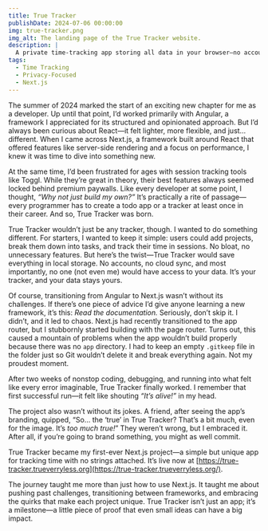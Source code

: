 ```yaml
---
title: True Tracker
publishDate: 2024-07-06 00:00:00
img: true-tracker.png
img_alt: The landing page of the True Tracker website.
description: |
  A private time-tracking app storing all data in your browser—no accounts, no servers, just simple tracking.
tags:
  - Time Tracking
  - Privacy-Focused
  - Next.js
---
```


The summer of 2024 marked the start of an exciting new chapter for me as a developer. Up until that point, I’d worked primarily with Angular, a framework I appreciated for its structured and opinionated approach. But I’d always been curious about React—it felt lighter, more flexible, and just… different. When I came across Next.js, a framework built around React that offered features like server-side rendering and a focus on performance, I knew it was time to dive into something new.

At the same time, I’d been frustrated for ages with session tracking tools like Toggl. While they’re great in theory, their best features always seemed locked behind premium paywalls. Like every developer at some point, I thought, *“Why not just build my own?”* It’s practically a rite of passage—every programmer has to create a todo app or a tracker at least once in their career. And so, True Tracker was born.

True Tracker wouldn’t just be any tracker, though. I wanted to do something different. For starters, I wanted to keep it simple: users could add projects, break them down into tasks, and track their time in sessions. No bloat, no unnecessary features. But here’s the twist—True Tracker would save everything in local storage. No accounts, no cloud sync, and most importantly, no one (not even me) would have access to your data. It’s your tracker, and your data stays yours.

Of course, transitioning from Angular to Next.js wasn’t without its challenges. If there’s one piece of advice I’d give anyone learning a new framework, it’s this: *Read the documentation.* Seriously, don’t skip it. I didn’t, and it led to chaos. Next.js had recently transitioned to the app router, but I stubbornly started building with the page router. Turns out, this caused a mountain of problems when the app wouldn’t build properly because there was no `app` directory. I had to keep an empty `.gitkeep` file in the folder just so Git wouldn’t delete it and break everything again. Not my proudest moment.

After two weeks of nonstop coding, debugging, and running into what felt like every error imaginable, True Tracker finally worked. I remember that first successful run—it felt like shouting *“It’s alive!”* in my head.

The project also wasn’t without its jokes. A friend, after seeing the app’s branding, quipped, “So… the ‘true’ in True Tracker? That’s a bit much, even for the image. It’s *too much true!*” They weren’t wrong, but I embraced it. After all, if you’re going to brand something, you might as well commit.

True Tracker became my first-ever Next.js project—a simple but unique app for tracking time with no strings attached. It’s live now at [https://true-tracker.trueverryless.org](https://true-tracker.trueverryless.org/).

The journey taught me more than just how to use Next.js. It taught me about pushing past challenges, transitioning between frameworks, and embracing the quirks that make each project unique. True Tracker isn’t just an app; it’s a milestone—a little piece of proof that even small ideas can have a big impact.